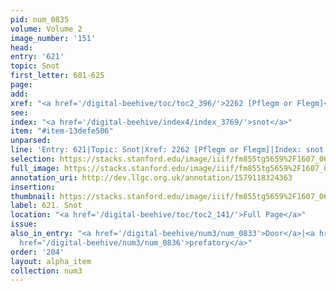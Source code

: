 ```yaml
---
pid: num_0835
volume: Volume 2
image_number: '151'
head: 
entry: '621'
topic: Snot
first_letter: 601-625
page: 
add: 
xref: "<a href='/digital-beehive/toc/toc2_396/'>2262 [Pflegm or Flegm]</a>"
see: 
index: "<a href='/digital-beehive/index4/index_3769/'>snot</a>"
item: "#item-13defe506"
unparsed: 
line: 'Entry: 621|Topic: Snot|Xref: 2262 [Pflegm or Flegm]|Index: snot|#item-13defe506'
selection: https://stacks.stanford.edu/image/iiif/fm855tg5659%2F1607_0618/433,3602,2864,216/full/0/default.jpg
full_image: https://stacks.stanford.edu/image/iiif/fm855tg5659%2F1607_0618/full/full/0/default.jpg
annotation_uri: http://dev.llgc.org.uk/annotation/1579118324363
insertion: 
thumbnail: https://stacks.stanford.edu/image/iiif/fm855tg5659%2F1607_0618/433,3602,600,180/250,/0/default.jpg
label: 621. Snot
location: "<a href='/digital-beehive/toc/toc2_141/'>Full Page</a>"
issue: 
also_in_entry: "<a href='/digital-beehive/num3/num_0833'>Door</a>|<a href='/digital-beehive/num3/num_0834'>Spittle</a>|<a
  href='/digital-beehive/num3/num_0836'>prefatory</a>"
order: '204'
layout: alpha_item
collection: num3
---
```

